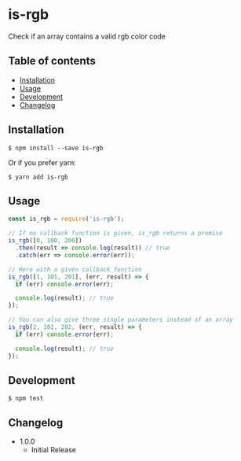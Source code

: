 # is-rgb

Check if an array contains a valid rgb color code

## Table of contents
- [Installation](#installation)
- [Usage](#usage)
- [Development](#development)
- [Changelog](#changelog)


## Installation

```
$ npm install --save is-rgb
```

Or if you prefer yarn:

```
$ yarn add is-rgb
```

## Usage

```JavaScript
const is_rgb = require('is-rgb');

// If no callback function is given, is_rgb returns a promise
is_rgb([0, 100, 200])
  .then(result => console.log(result)) // true
  .catch(err => console.error(err));

// Here with a given callback function
is_rgb([1, 101, 201], (err, result) => {
  if (err) console.error(err);

  console.log(result); // true
});

// You can also give three single parameters instead of an array
is_rgb(2, 102, 202, (err, result) => {
  if (err) console.error(err);

  console.log(result); // true
});

```

## Development

```
$ npm test
```

## Changelog

- 1.0.0
  - Initial Release

